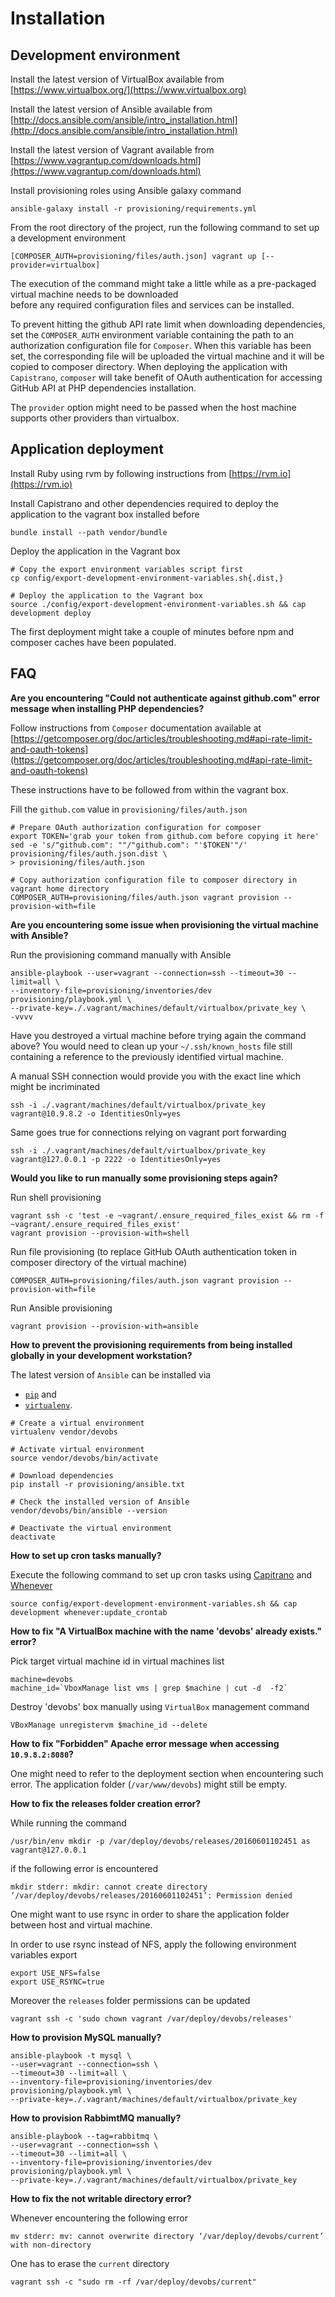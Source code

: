 # Installation

## Development environment

Install the latest version of VirtualBox available from [https://www.virtualbox.org/](https://www.virtualbox.org)

Install the latest version of Ansible available from [http://docs.ansible.com/ansible/intro_installation.html](http://docs.ansible.com/ansible/intro_installation.html)

Install the latest version of Vagrant available from [https://www.vagrantup.com/downloads.html](https://www.vagrantup.com/downloads.html)

Install provisioning roles using Ansible galaxy command

```
ansible-galaxy install -r provisioning/requirements.yml
```

From the root directory of the project, run the following command to set up a development environment

```
[COMPOSER_AUTH=provisioning/files/auth.json] vagrant up [--provider=virtualbox]
```

The execution of the command might take a little while as a pre-packaged virtual machine needs to be downloaded  
before any required configuration files and services can be installed.

To prevent hitting the github API rate limit when downloading dependencies, set the `COMPOSER_AUTH` environment variable
containing the path to an authorization configuration file for `Composer`. When this variable has been set,
the corresponding file will be uploaded the virtual machine and it will be copied to composer directory.
When deploying the application with `Capistrano`, `composer` will take benefit of OAuth authentication 
for accessing GitHub API at PHP dependencies installation. 

The `provider` option might need to be passed when the host machine supports other providers than virtualbox.

## Application deployment

Install Ruby using rvm by following instructions from [https://rvm.io](https://rvm.io)

Install Capistrano and other dependencies required to deploy the application to the vagrant box installed before

```
bundle install --path vendor/bundle
```

Deploy the application in the Vagrant box

```
# Copy the export environment variables script first
cp config/export-development-environment-variables.sh{.dist,}

# Deploy the application to the Vagrant box
source ./config/export-development-environment-variables.sh && cap development deploy
```

The first deployment might take a couple of minutes before npm and composer caches have been populated.  

## FAQ

**Are you encountering "Could not authenticate against github.com" error message when installing PHP dependencies?**

Follow instructions from `Composer` documentation available at [https://getcomposer.org/doc/articles/troubleshooting.md#api-rate-limit-and-oauth-tokens](https://getcomposer.org/doc/articles/troubleshooting.md#api-rate-limit-and-oauth-tokens)  

These instructions have to be followed from within the vagrant box.

Fill the `github.com` value in `provisioning/files/auth.json`

```
# Prepare OAuth authorization configuration for composer
export TOKEN='grab your token from github.com before copying it here'
sed -e 's/"github.com": ""/"github.com": "'$TOKEN'"/' provisioning/files/auth.json.dist \
> provisioning/files/auth.json 

# Copy authorization configuration file to composer directory in vagrant home directory
COMPOSER_AUTH=provisioning/files/auth.json vagrant provision --provision-with=file
```

**Are you encountering some issue when provisioning the virtual machine with Ansible?**

Run the provisioning command manually with Ansible

```
ansible-playbook --user=vagrant --connection=ssh --timeout=30 --limit=all \
--inventory-file=provisioning/inventories/dev provisioning/playbook.yml \
--private-key=./.vagrant/machines/default/virtualbox/private_key \
-vvvv
```

Have you destroyed a virtual machine before trying again the command above?
You would need to clean up your `~/.ssh/known_hosts` file still containing a reference 
to the previously identified virtual machine.

A manual SSH connection would provide you with the exact line which might be incriminated

```
ssh -i ./.vagrant/machines/default/virtualbox/private_key vagrant@10.9.8.2 -o IdentitiesOnly=yes
```

Same goes true for connections relying on vagrant port forwarding

```
ssh -i ./.vagrant/machines/default/virtualbox/private_key vagrant@127.0.0.1 -p 2222 -o IdentitiesOnly=yes
```

**Would you like to run manually some provisioning steps again?**

Run shell provisioning

```
vagrant ssh -c 'test -e ~vagrant/.ensure_required_files_exist && rm -f ~vagrant/.ensure_required_files_exist' 
vagrant provision --provision-with=shell
```

Run file provisioning (to replace GitHub OAuth authentication token in composer directory of the virtual machine)

```
COMPOSER_AUTH=provisioning/files/auth.json vagrant provision --provision-with=file 
```

Run Ansible provisioning

```
vagrant provision --provision-with=ansible
```

**How to prevent the provisioning requirements from being installed globally in your development workstation?**

The latest version of `Ansible` can be installed via 
 * [`pip`](https://pip.pypa.io/en/latest/installing/#install-pip) and
 * [`virtualenv`](http://virtualenv.readthedocs.org/en/latest/installation.html).

```
# Create a virtual environment
virtualenv vendor/devobs

# Activate virtual environment
source vendor/devobs/bin/activate

# Download dependencies
pip install -r provisioning/ansible.txt

# Check the installed version of Ansible
vendor/devobs/bin/ansible --version

# Deactivate the virtual environment
deactivate
```

**How to set up cron tasks manually?**

Execute the following command to set up cron tasks using [Capitrano](http://capistranorb.com) and
[Whenever](https://github.com/javan/whenever)

```
source config/export-development-environment-variables.sh && cap development whenever:update_crontab
```

**How to fix "A VirtualBox machine with the name 'devobs' already exists." error?**

Pick target virtual machine id in virtual machines list

```
machine=devobs
machine_id=`VboxManage list vms | grep $machine | cut -d  -f2`
```

Destroy 'devobs' box manually using `VirtualBox` management command

```
VBoxManage unregistervm $machine_id --delete
```

**How to fix "Forbidden" Apache error message when accessing `10.9.8.2:8080`?**

One might need to refer to the deployment section when encountering such error.
The application folder (`/var/www/devobs`) might still be empty.

**How to fix the releases folder creation error?**

While running the command

```
/usr/bin/env mkdir -p /var/deploy/devobs/releases/20160601102451 as vagrant@127.0.0.1
```

if the following error is encountered

```
mkdir stderr: mkdir: cannot create directory
‘/var/deploy/devobs/releases/20160601102451’: Permission denied
```

One might want to use rsync in order to share the application folder between host
and virtual machine.

In order to use rsync instead of NFS, apply the following environment variables export

```
export USE_NFS=false
export USE_RSYNC=true
```

Moreover the `releases` folder permissions can be updated

```
vagrant ssh -c 'sudo chown vagrant /var/deploy/devobs/releases'
```

**How to provision MySQL manually?**

```
ansible-playbook -t mysql \
--user=vagrant --connection=ssh \
--timeout=30 --limit=all \
--inventory-file=provisioning/inventories/dev provisioning/playbook.yml \
--private-key=./.vagrant/machines/default/virtualbox/private_key
```

**How to provision RabbimtMQ manually?**

```
ansible-playbook --tag=rabbitmq \
--user=vagrant --connection=ssh \
--timeout=30 --limit=all \
--inventory-file=provisioning/inventories/dev provisioning/playbook.yml \
--private-key=./.vagrant/machines/default/virtualbox/private_key
```

**How to fix the not writable directory error?**

Whenever encountering the following error

```
mv stderr: mv: cannot overwrite directory ‘/var/deploy/devobs/current’ with non-directory
```

One has to erase the `current` directory

```
vagrant ssh -c "sudo rm -rf /var/deploy/devobs/current"
```
